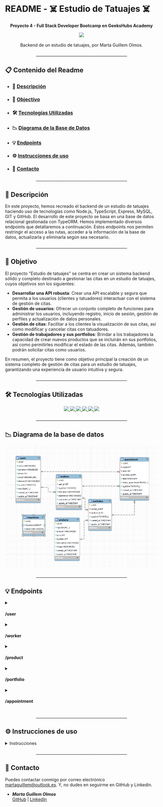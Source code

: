 # README - ☠️ Estudio de Tatuajes ☠️
__<p align="center">Proyecto 4 - Full Stack Developer Bootcamp en GeeksHubs Academy </p>__

<p>
   <div align="center">
      <img src="./img_readme/cabeceraRedme.png style="max-width: 100%;" width="250">
   </div>    
</p>

<p align="center">Backend de un estudio de tatuajes, por Marta Guillem Olmos.
<br></p>

<p align="center">_______________________________________________</p>



## 📋 Contenido del Readme

- ### 🚀 [Descripción](#descripción)
- ### 🎯 [Objectivo](#objectivo)
- ### 🛠️ [Tecnologías Utilizadas](#tecnologías-utilizadas)
- ### 📉 [Diagrama de la Base de Datos](#diagrama-de-la-base-de-datos)
- ### 💡 [Endpoints](#endpoints)
- ### ⚙️ [Instrucciones de uso](#instrucciones-de-uso)
- ### 📧 [Contacto](#contacto)


<p align="center">_______________________________________________</p>

## 🚀 Descripción

En este proyecto, hemos recreado el backend de un estudio de tatuajes haciendo uso de tecnologías como Node.js, TypeScript, Express, MySQL, GIT y GitHub. El desarrollo de este proyecto se basa en una base de datos relacional gestionada con TypeORM. Hemos implementado diversos endpoints que detallaremos a continuación. Estos endpoints nos permiten restringir el acceso a las rutas, acceder a la información de la base de datos, actualizarla y eliminarla según sea necesario.

<p align="center">_______________________________________________</p>

## 🎯 Objetivo

El proyecto "Estudio de tatuajes" se centra en crear un sistema backend sólido y completo destinado a gestionar las citas en un estudio de tatuajes, cuyos objetivos son los siguientes:

- **Desarrollar una API robusta**: Crear una API escalable y segura que permita a los usuarios (clientes y tatuadores) interactuar con el sistema de gestión de citas.
- **Gestión de usuarios**: Ofrecer un conjunto completo de funciones para administrar los usuarios, incluyendo registro, inicio de sesión, gestión de perfiles y actualización de datos personales.
- **Gestión de citas**: Facilitar a los clientes la visualización de sus citas, así como modificar y cancelar citas con tatuadores. 
- **Gestión de trabajadores y sus portfolios**: Brindar a los trabajadores la capacidad de crear nuevos productos que se incluirán en sus portfolios, así como permitirles modificar el estado de las citas. Además, también podrán solicitar citas como usuarios.

En resumen, el proyecto tiene como objetivo principal la creación de un sistema completo de gestión de citas para un estudio de tatuajes, garantizando una experiencia de usuario intuitiva y segura.
<p align="center">_______________________________________________</p>

## 🛠️ Tecnologías Utilizadas

<div align="center">
<a href="https://www.mysql.com/">
    <img src= "https://img.shields.io/badge/MySQL-00000F?style=for-the-badge&logo=mysql&logoColor=white"/>
</a>
<a href="https://www.expressjs.com/">
    <img src= "https://img.shields.io/badge/Express.js-404D59?style=for-the-badge"/>
</a>
<a href="https://nodejs.org/es/">
    <img src= "https://img.shields.io/badge/node.js-026E00?style=for-the-badge&logo=node.js&logoColor=white"/>
</a>
<a href="https://www.typescriptlang.org/">
    <img src= "https://img.shields.io/badge/TypeScript-007ACC?style=for-the-badge&logo=typescript&logoColor=white"/>
</a>
  <a href="https://git-scm.com/">
    <img width="10%" src="https://www.vectorlogo.zone/logos/git-scm/git-scm-ar21.svg"/>
</a>
  <a href="https://www.postman.com/">
    <img src="https://cdn.worldvectorlogo.com/logos/postman.svg" width="60"/>
</a>
</div>


</details>
<p align="center">_______________________________________________</p>

## 📉 Diagrama de la base de datos

<p>
   <div align="center">
      <img src="./img_readme/reverse-engineer.jpg" style="max-width: 100%">
   </div>    
</p>

<p align="center">_______________________________________________</p>

## 💡 Endpoints
<details>
<summary><h4>/user</h4></summary>

<h5> 1- Crear un usuario </h5>
- Descripción: Crear un nuevo usuario, recuperando la información de los campos requeridos a través del body. Y, se genera un registro en la base de datos de un nuevo usuario con el rol de "user".

        http
        POST http://localhost:4000/user
        
        
        json
        {
            "name": "Paula",
            "surname": "Guillem Olmos",
            "phone": 627880704,
            "email": "paulaguillem@gmail.com",
            "password": " 123456"
        }
        
<h5> 2- Login </h5>
- Descripción: Al acceder, nos devuelve un token a través del body que utilizaremos más tarde en las rutas habilitadas para los usuarios.


        http
        POST http://localhost:4000/user/login
        
        
        json
        {
     
            "email": "paulaguillem@gmail.com",
            "password": " 123456"
        }
        
<h5> 3- Acceder al perfil </h5>
- Descripción: A través de esta ruta nos envía la información del perfil al que accedemos.

        Auth : User
        Barer token : Token
        - Este token es el que hemos obtenido al hacer login con nuestro email y password.
        
        http
        GET http://localhost:4000/user/profile
        
<h5> 4- Actualizar la información del perfil </h5>
- Descripción: En esta ruta podemos indicar el perfil del usuario a actualizar de dos formas diferentes, en función del role con el que se acceda.
En esta ruta he habilitado, que en caso de ser SuperAdmin se pueda modificar los datos de un usuario, introduciendo el id del usuario a través del búscador.
En este caso, si el usuario, quiere desactivar la cuenta, debería modificar el estado de is_active a false.

        Auth : User o Super_Admin
        Barer token : Token
  
        
        http
        PUT http://localhost:4000/user/:id?

        json
        {
            "name":
            "surname":
            "phone":
            "email": 
            "is_active": 
        }
        - Los campos que indicamos a través del json son opcionales.

<h5> 5- Modificar el password </h5>
- Descripción: Hemos creado una ruta única para modificar el password. Antes de realizar la modificación, solicitamos junto con la nueva contraseña la antigua para comprobar que es la misma que teníamos almacenada en la base de datos.

        Auth : User 
        Barer token : Token
       
        
        http
        PATCH http://localhost:4000/user/password

        json
        {
            "passwordOld":
            "password":
         
        } 

<h5> 6- Eliminar el usuario </h5>
- Descripción: A través de esta ruta, eliminaremos un usuario por su Id. Enviaremos la información del user_id que queremos eliminar a través del body.

        Auth : Super_Admin
        Barer token : Token
        
        http
        DELETE http://localhost:4000/user

        json
        {
            "id":
         
        } 
<h5> 7- Recuperar la información de todos los usuarios. </h5>
- Descripción: Tan sólo el super_admin puede acceder al listado de usuarios registrados.

        Auth : Super_Admin
        Barer token : Token

        http
        GET http://localhost:4000/user
        
</details>

<details>
<summary><h4>/worker</h4></summary>
<h5> 1- Crear un trabajador </h5>
- Descripción: Tan sólo el super_admin puede crear un nuevo trabajador. Para ello, lo que haremos será solicitar a través del body la Id del usuario que queremos que forme parte de nuestra pantilla y, de forma predeterminada, genera en los campos de "formación" y "experiencia" un mensaje de bienvenida.

        Auth : Super_Admin
        Barer token : Token

        http
        POST http://localhost:4000/worker
        
        
        json
        {
            "user_id": 
        }

<h5> 2- Actualizar datos de un trabajador </h5>
- Descripción: Tanto el propio trabajador como el Super_Admin pueden actualizar la información de un trabajador. En el caso del super admin, nos enviará la información de la Id de Worker que quiere actualizar.
Si el trabajador quiere desactivar su cuenta, deberá modificar el estado is_active a false.

        Auth : Admin y Super_Admin
        Barer token : Token

        http
        POST http://localhost:4000/worker/:id?
        
        
        json
        {
            "formation": 
            "experience": 
            "is_active":
        }
        - Todos los campos a actualizar son opcionales.

<h5> 3- Eliminar un trabajador </h5>
- Descripción: A través de esta ruta, eliminaremos un trabajador por su Id. Enviaremos la información del worker_id que queremos eliminar a través del body.
Al eliminarlo, modificaremos el rol de admin a user.

        Auth : Super_Admin
        Barer token : Token
        
        http
        DELETE http://localhost:4000/worker

        json
        {
            "id":   
        } 

<h5> 4- Recuperar la información de todos los trabajadores. </h5>
- Descripción: Tan sólo el super_admin puede acceder al listado de trabajadores registrados.

        Auth : Super_Admin
        Barer token : Token

        http
        GET http://localhost:4000/user

</details>

<details>
<summary><h4>/product</h4></summary>
<h5> 1- Crear un producto </h5>
- Descripción: Tan sólo el super_admin y los trabajadores pueden crear un nuevo producto.

        Auth : Super_Admin y Admin
        Barer token : Token

        http
        POST http://localhost:4000/product
        
        
        json
        {
            "type": 
            "product": 
            "price": 
            "duration":
            "description": 
            "image": 
        }
        - Todos los campos son obligatorios.

<h5> 2- Actualizar un producto </h5>
- Descripción: Tan sólo el super_admin y los trabajadores pueden actualizar un producto. Para ello, le enviamos a través del body el id del producto que queremos modificar.

        Auth : Super_Admin y Admin
        Barer token : Token

        http
        PUT http://localhost:4000/product
        
        
        json
        {
            "id":
            "type": 
            "product": 
            "price": 
            "duration":
            "description": 
            "image": 
        }
        - El único campo que es obligatorio es el id, acompañado del campo que se quiera actualizar.

<h5> 3- Eliminar un producto </h5>
- Descripción: A través de esta ruta, eliminaremos un producto por su Id. Enviaremos la información del product_id que queremos eliminar a través del body.

        Auth : Super_Admin
        Barer token : Token
        
        http
        DELETE http://localhost:4000/product

        json
        {
            "id":   
        } 

<h5> 4- Recuperar la información de todos los productos. </h5>
- Descripción: Todos los usuarios pueden visualizar la información de los productos.

        http
        GET http://localhost:4000/product

</details>

<details>
<summary><h4>/portfolio</h4></summary>
<h5> 1- Crear un portfolio </h5>
- Descripción: Tan sólo el super_admin y los trabajadores pueden crear un portfolio. En este caso, hemos utilizado la misma ruta para poder llevar a cabo esta función.
En el caso del Super_Admin, recupera el id del trabajador al que se va a relacionar dicho producto por el navegador. En el caso de contar con un rol Admin, el id del trabajador lo recuperará del token.

        Auth : Super_Admin y Admin
        Barer token : Token

        http
        POST http://localhost:4000/portfolio/:id?
        
        
        json
        {
            "product_id":
        }

<h5> 2- Actualizar un portfolio </h5>
- Descripción: El Super_Admin puede actualizar cualquier portfolio, en cambio, los trabajadores, tan sólo pueden actualizar un portfolio que les pertenezca a ellos.
Los trabajadores no pueden eliminar un portfolio, tan sólo pueden desactivarlos, is_active = false.

        Auth : Super_Admin y Admin
        Barer token : Token

        http
        PUT http://localhost:4000/portfolio
        
        
        json
        {
            "portfolio_id":
            "product_id":
            "is_active": 
        }
        - El único campo que es obligatorio es el portfolio_id, acompañado del campo que se quiera actualizar.

<h5> 3- Eliminar un portfolio </h5>
- Descripción: A través de esta ruta, eliminaremos un portfolio por su Id. Enviaremos la información del product_id que queremos eliminar a través del body.

        Auth : Super_Admin
        Barer token : Token
        
        http
        DELETE http://localhost:4000/portfolio

        json
        {
            "id":   
        } 
<h5> 4- Recuperar la información de todos los portfolios. </h5>
- Descripción: Solo los usuarios registrados pueden acceder a la información de todos los portfolios.

        Auth : Super_Admin, Admin y User
        Barer token : Token

        http
        GET http://localhost:4000/portfolio

</details>

<details>
<summary><h4>/appointment</h4></summary>
<h5> 1- Crear una cita </h5>
- Descripción: Tan sólo los usuarios con los roles de "users" y "admin", el último caso se refiere a los trabajadores pueden crear una cita.
Recuperamos el id del cliente a través del token, independientemente del rol que tenga y por otro lado, el id del artista a través del portfolio que hemos seleccionado.

        Auth : User y Admin
        Barer token : Token

        http
        POST http://localhost:4000/appointment
        
        
        json
        {
            "portfolio_id":
            "date": '{AAAA} MM-DDTHH:mm:ss SSS [Z] A',
        }
        - Ambos campos son obligatorios para poder crear una cita.
    
    Al crear la cita, el estado de la misma, adquiere el valor "pending". Y, este estado tan sólo lo podrá modificar el trabajador.

<h5> 2- User: Actualizar una cita </h5>
- Descripción: El usuario, independientemente del rol que tenga: user o admin. Puede modificar una de las citas que ha solicitado.

        Auth : Super_Admin y Admin
        Barer token : Token

        http
        PUT http://localhost:4000/appointment/user
        
        
        json
        {
            "appointmentId":
            "portfolio_id":
            "date":
            "is_active": 
        }
        - El único campo que es obligatorio es el appointmentId, acompañado del campo que se quiera actualizar.

    Al realizar la actualización, el campo status, vuelve a transformarse en pendiente.

<h5> 3- Worker: Actualizar una cita </h5>
- Descripción: El trabajador puede modificar el estado de la cita.

        Auth : Admin
        Barer token : Token

        http
        PUT http://localhost:4000/appointment/worker
        
        
        json
        {
            "id": 
            "status_appointment": 
        }
        - El único campo que es obligatorio es el id, acompañado del campo que se quiera actualizar.

<h5> 4- Eliminar una cita </h5>
- Descripción: A través de esta ruta, el Super_Admin, podrá eliminar una cita por su Id.

        Auth : Super_Admin
        Barer token : Token
        
        http
        DELETE http://localhost:4000/appointment

        json
        {
            "id":   
        } 

<h5> 4- Recuperar la información de todas las citas </h5>
- Descripción: Solo el Super_Admin podrá acceder a la información de todas las citas.

        Auth : Super_Admin
        Barer token : Token

        http
        GET http://localhost:4000/appointment

<h5> 5- User: Recuperar la información de todos las citas. </h5>
- Descripción: El usuario podrá acceder a la información de todas las citas.

        Auth : User
        Barer token : Token

        http
        GET http://localhost:4000/appointment/user

<h5> 6- Admin: Recuperar la información de todos las citas. </h5>
- Descripción: El trabajador podrá acceder a la información de todas las citas.

        Auth : Admin
        Barer token : Token

        http
        GET http://localhost:4000/appointment/worker

<h5> 7- Admin: Recuperar la información de todos las citas, filtrandolas por su status. </h5>
- Descripción: El trabajador podrá acceder a la información de todas las citas, filtrado el estado de las mismas previamente.

        Auth : Admin
        Barer token : Token

        http
        GET http://localhost:4000/appointment/status

        json
            {
                "status":   
            } 


</details>

<p align="center">_______________________________________________</p>

## ⚙️ Instrucciones de uso

<details>
<summary> Instrucciones</summary>

1. Clona este repositorio en tu máquina local usando el siguiente comando: `git clone [URL del repositorio]`.
2. A continuación instala todas las dependencias con el comando ` $ npm install `
3. Conectamos nuestro repositorio con la base de datos mediante las credenciales en el archivo db.ts o, en este caso, con las variables de entorno que se encuentran en el archivo .env

    ``` js
        PORT = 
        
        DB_TYPE = 
        DB_HOST =
        DB_PORT = 
        DB_USERNAME =
        DB_PASSWORD = 
        DB_NAME = 

        JWT_SECRET = 
    ```  

4. Ejecutamos las migraciones mediante el comando `npx typeorm-ts-node-commonjs migration:run -d ./src/db.ts` 
5. Si estamos en desarrollo, lo hacemos funcionar y actualizarse en tiempo real mediante el comando `npm run dev`
6. Si queremos compilar usamos el comando `npm run build`
7. Si estamos en producción, lo ponemos en marcha con el comando `npm run start`
8. Usamos los endpoints almacenados en la carpeta http para usar las distintas funcionalidades que se han diseñado.

</details>
<p align="center">_______________________________________________</p>

## 📧 Contacto

Puedes contactar conmigo por correo electrónico [martaguillem@outlook.es](mailto:martaguillem@outlook.es). Y, no dudes en seguirme en GitHub y Linkedin.

- ***Marta Guillem Olmos***  
 [GitHub]((https://github.com/martaguillemolmos))   | [LinkedIn](https://www.linkedin.com/in/marta-guillem-olmos-b26b9b293/)